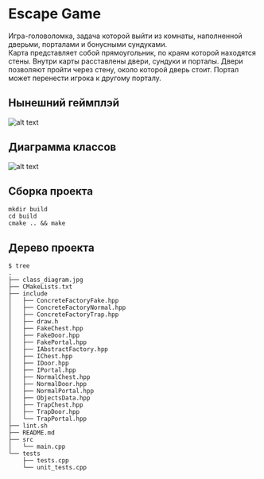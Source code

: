 # Escape Game
Игра-головоломка, задача которой выйти из комнаты, наполненной дверьми, порталами и бонусными сундуками.  
Карта представляет собой прямоугольник, по краям которой находятся стены. Внутри карты расставлены двери, сундуки и порталы. Двери позволяют пройти через стену, около которой дверь стоит. Портал может перенести игрока к другому порталу.

## Нынешний геймплэй
![alt text](https://github.com/Khaymon/escape_game/blob/checkpoint_2/gameplay.gif)


## Диаграмма классов
![alt text](https://github.com/Khaymon/escape_game/blob/checkpoint_2/class_diagram.jpg)

## Сборка проекта
```
mkdir build  
cd build  
cmake .. && make
```
## Дерево проекта
```
$ tree
.
├── class_diagram.jpg
├── CMakeLists.txt
├── include
│   ├── ConcreteFactoryFake.hpp
│   ├── ConcreteFactoryNormal.hpp
│   ├── ConcreteFactoryTrap.hpp
│   ├── draw.h
│   ├── FakeChest.hpp
│   ├── FakeDoor.hpp
│   ├── FakePortal.hpp
│   ├── IAbstractFactory.hpp
│   ├── IChest.hpp
│   ├── IDoor.hpp
│   ├── IPortal.hpp
│   ├── NormalChest.hpp
│   ├── NormalDoor.hpp
│   ├── NormalPortal.hpp
│   ├── ObjectsData.hpp
│   ├── TrapChest.hpp
│   ├── TrapDoor.hpp
│   └── TrapPortal.hpp
├── lint.sh
├── README.md
├── src
│   └── main.cpp
└── tests
    ├── tests.cpp
    └── unit_tests.cpp
```
